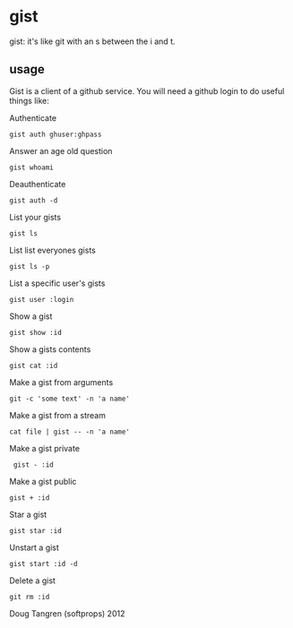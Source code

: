 # gist

gist: it's like git with an s between the i and t.

## usage

 Gist is a client of a github service. You will need a github login to do useful things like:
 
 Authenticate
 
    gist auth ghuser:ghpass
    
Answer an age old question

    gist whoami
    
Deauthenticate

    gist auth -d
    
List your gists

    gist ls
    
List list everyones gists

    gist ls -p
    
List a specific user's gists

    gist user :login
    
Show a gist

    gist show :id
    
Show a gists contents

    gist cat :id
    
Make a gist from arguments

    git -c 'some text' -n 'a name'
    
Make a gist from a stream

    cat file | gist -- -n 'a name'
    
Make a gist private

     gist - :id
     
Make a gist public

    gist + :id
    
Star a gist

    gist star :id
    
Unstart a gist

    gist start :id -d
    
Delete a gist

    git rm :id
    
Doug Tangren (softprops) 2012
